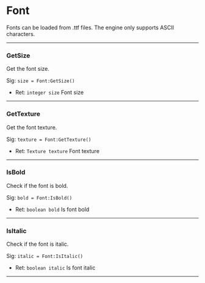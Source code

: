 # Font

Fonts can be loaded from .ttf files. The engine only supports ASCII characters.

---
### GetSize
Get the font size.

Sig: `size = Font:GetSize()`
 - Ret: `integer size` Font size
---
### GetTexture
Get the font texture.

Sig: `texture = Font:GetTexture()`
 - Ret: `Texture texture` Font texture
---
### IsBold
Check if the font is bold.

Sig: `bold = Font:IsBold()`
 - Ret: `boolean bold` Is font bold
---
### IsItalic
Check if the font is italic.

Sig: `italic = Font:IsItalic()`
 - Ret: `boolean italic` Is font italic
---
